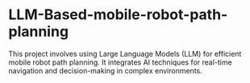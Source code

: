 # LLM-Based-mobile-robot-path-planning
This project involves using Large Language Models (LLM) for efficient mobile robot path planning. It integrates AI techniques for real-time navigation and decision-making in complex environments. 
